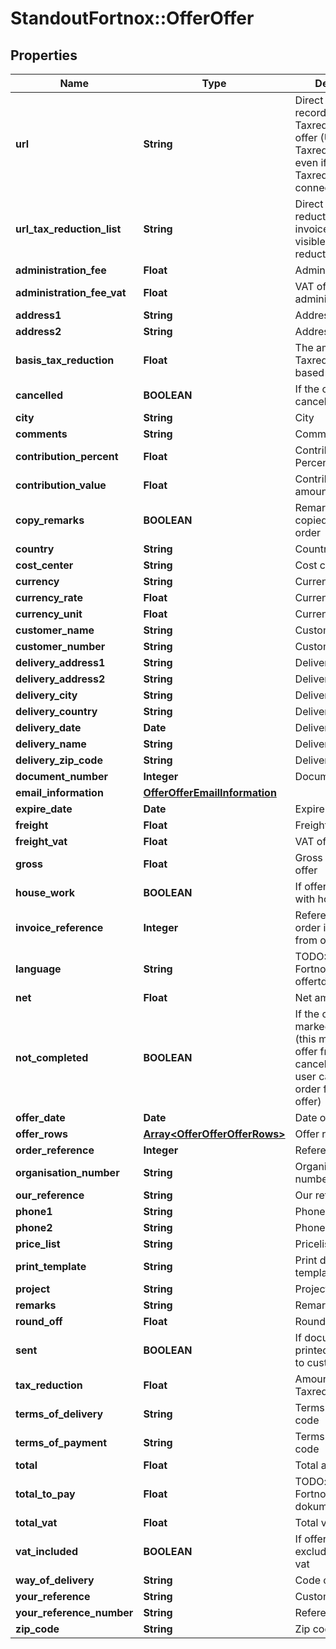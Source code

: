 # StandoutFortnox::OfferOffer

## Properties
Name | Type | Description | Notes
------------ | ------------- | ------------- | -------------
**url** | **String** | Direct url to the record and URL to Taxreduction for the offer (URL to Taxreduction shows even if – Taxreduction is connected to offer) | [optional] 
**url_tax_reduction_list** | **String** | Direct url to the tax reduction for the invoice. This is visible even if no tax reduction exists. | [optional] 
**administration_fee** | **Float** | Administration fee | [optional] 
**administration_fee_vat** | **Float** | VAT of the administration fee | [optional] 
**address1** | **String** | Address 1 | [optional] 
**address2** | **String** | Address 2 | [optional] 
**basis_tax_reduction** | **Float** | The amount that Taxreduction is based on | [optional] 
**cancelled** | **BOOLEAN** | If the offer is cancelled | [optional] 
**city** | **String** | City | [optional] 
**comments** | **String** | Comments | [optional] 
**contribution_percent** | **Float** | Contribution in Percent | [optional] 
**contribution_value** | **Float** | Contribution in amount | [optional] 
**copy_remarks** | **BOOLEAN** | Remarks will be copied from offer to order | [optional] 
**country** | **String** | Country | [optional] 
**cost_center** | **String** | Cost center | [optional] 
**currency** | **String** | Currency | [optional] 
**currency_rate** | **Float** | Currency rate | [optional] 
**currency_unit** | **Float** | Currency unit | [optional] 
**customer_name** | **String** | Customer name | [optional] 
**customer_number** | **String** | Customer number | [optional] 
**delivery_address1** | **String** | Delivery address 1 | [optional] 
**delivery_address2** | **String** | Delivery address 2 | [optional] 
**delivery_city** | **String** | Delivery City | [optional] 
**delivery_country** | **String** | Delivery Country | [optional] 
**delivery_date** | **Date** | Delivery date | [optional] 
**delivery_name** | **String** | Delivery name | [optional] 
**delivery_zip_code** | **String** | Delivery zipcode | [optional] 
**document_number** | **Integer** | Document Number | [optional] 
**email_information** | [**OfferOfferEmailInformation**](OfferOfferEmailInformation.md) |  | [optional] 
**expire_date** | **Date** | Expire date | [optional] 
**freight** | **Float** | Freight | [optional] 
**freight_vat** | **Float** | VAT of the freight | [optional] 
**gross** | **Float** | Gross value of the offer | [optional] 
**house_work** | **BOOLEAN** | If offer is marked with housework | [optional] 
**invoice_reference** | **Integer** | Reference if an order is created from offer | [optional] 
**language** | **String** | TODO: Saknas i Fortnox offertdokumentation | [optional] 
**net** | **Float** | Net amount | [optional] 
**not_completed** | **BOOLEAN** | If the offer is marked Completed (this mark stops the offer from being cancelled or that a user can create an order from the offer) | [optional] 
**offer_date** | **Date** | Date of offer | [optional] 
**offer_rows** | [**Array&lt;OfferOfferOfferRows&gt;**](OfferOfferOfferRows.md) | Offer rows | [optional] 
**order_reference** | **Integer** | Reference to order | [optional] 
**organisation_number** | **String** | Organisation number | [optional] 
**our_reference** | **String** | Our reference | [optional] 
**phone1** | **String** | Phone 1 | [optional] 
**phone2** | **String** | Phone 2 | [optional] 
**price_list** | **String** | Pricelist code | [optional] 
**print_template** | **String** | Print document template | [optional] 
**project** | **String** | Project code | [optional] 
**remarks** | **String** | Remarks on offer | [optional] 
**round_off** | **Float** | Round off amount | [optional] 
**sent** | **BOOLEAN** | If document is printed or e-mailed to customer | [optional] 
**tax_reduction** | **Float** | Amount of Taxreduction | [optional] 
**terms_of_delivery** | **String** | Terms of delivery code | [optional] 
**terms_of_payment** | **String** | Terms of payment code | [optional] 
**total** | **Float** | Total amount | [optional] 
**total_to_pay** | **Float** | TODO: saknas i Fortnox dokumentation | [optional] 
**total_vat** | **Float** | Total vat amount | [optional] 
**vat_included** | **BOOLEAN** | If offer row price exclude or include vat | [optional] 
**way_of_delivery** | **String** | Code of delivery | [optional] 
**your_reference** | **String** | Customer reference | [optional] 
**your_reference_number** | **String** | ReferenceNumber | [optional] 
**zip_code** | **String** | Zip code | [optional] 

